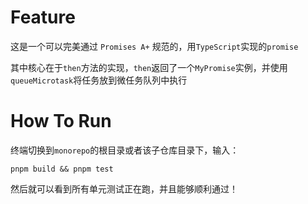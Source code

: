 # Feature

这是一个可以完美通过 `Promises A+` 规范的，用`TypeScript`实现的`promise`

其中核心在于`then`方法的实现，`then`返回了一个`MyPromise`实例，并使用`queueMicrotask`将任务放到微任务队列中执行

# How To Run

终端切换到`monorepo`的根目录或者该子仓库目录下，输入：

```shell
pnpm build && pnpm test
```

然后就可以看到所有单元测试正在跑，并且能够顺利通过！
